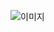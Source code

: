 ![이미지](https://user-images.githubusercontent.com/106292833/194260871-346c3700-57c4-463d-89ea-7abcf3679cd6.png)
